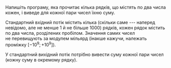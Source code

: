 Напишіть програму, яка прочитає кілька рядків, що містять по два числа
кожен, і виведе для кожної пари чисел їхню суму.

Стандартний вхідний потік містить кілька (скільки саме --- наперед
невідомо, але не менше 1 й не більше 1000) рядків, кожен рядок містить
по два числа, розділених пробілом. Значення самих чисел не перевищують
за модулем мільярд (інакше кажучи, належать проміжку $[-10^9; +10^9]$).

У стандартний вихідний потік потрібно вивести суму кожної пари чисел
(кожну суму в окремому рядку).
